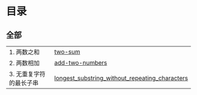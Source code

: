 # 目录
## 全部
||| 
|----|-----|
1. 两数之和| [two-sum](src/main/java/problems/two_sum)
2. 两数相加 |[add-two-numbers](src/main/java/problems/add_two_numbers)
3. 无重复字符的最长子串| [longest_substring_without_repeating_characters](src/main/java/problems/longest_substring_without_repeating_characters)